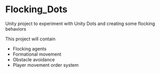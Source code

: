 # Flocking_Dots
Unity project to experiment with Unity Dots and creating some flocking behaviors

This project will contain

- Flocking agents
- Formational movement
- Obstacle avoidance
- Player movement order system
